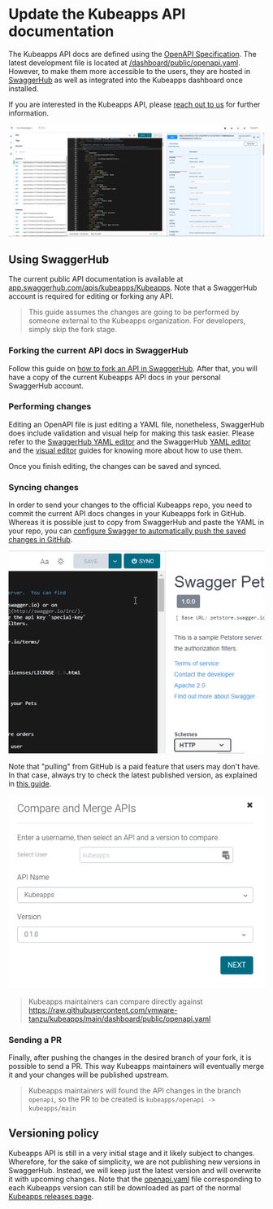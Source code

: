 # Update the Kubeapps API documentation

The Kubeapps API docs are defined using the [OpenAPI Specification](https://www.openapis.org). The latest development file is located at [/dashboard/public/openapi.yaml](https://github.com/vmware-tanzu/kubeapps/blob/main/dashboard/public/openapi.yaml).
However, to make them more accessible to the users, they are hosted in [SwaggerHub](https://swagger.io/tools/swaggerhub) as well as integrated into the Kubeapps dashboard once installed.

If you are interested in the Kubeapps API, please [reach out to us](https://kubernetes.slack.com/messages/kubeapps) for further information.

![image](../img/swaggerhub.png)

## Using SwaggerHub

The current public API documentation is available at [app.swaggerhub.com/apis/kubeapps/Kubeapps](https://app.swaggerhub.com/apis/kubeapps/Kubeapps). Note that a SwaggerHub account is required for editing or forking any API.

> This guide assumes the changes are going to be performed by someone external to the Kubeapps organization. For developers, simply skip the fork stage.

### Forking the current API docs in SwaggerHub

Follow this guide on [how to fork an API in SwaggerHub](https://support.smartbear.com/swaggerhub/docs/apis/forking-api.html). After that, you will have a copy of the current Kubeapps API docs in your personal SwaggerHub account.

### Performing changes

Editing an OpenAPI file is just editing a YAML file, nonetheless, SwaggerHub does include validation and visual help for making this task easier. Please refer to the
[SwaggerHub YAML editor](https://support.smartbear.com/swaggerhub/docs/ui/editor.html) and the SwaggerHub [YAML editor](https://support.smartbear.com/swaggerhub/docs/ui/editor.html) and the [visual editor](https://support.smartbear.com/swaggerhub/docs/ui/visual-editor.html) guides for knowing more about how to use them.

Once you finish editing, the changes can be saved and synced.

### Syncing changes

In order to send your changes to the official Kubeapps repo, you need to commit the current API docs changes in your Kubeapps fork in GitHub. Whereas it is possible just to copy from SwaggerHub and paste the YAML in your repo, you can [configure Swagger to automatically push the saved changes in GitHub](https://support.smartbear.com/swaggerhub/docs/integrations/github-sync.html).

![image](../img/swaggerhub-push-to-source-control.gif)

Note that "pulling" from GitHub is a paid feature that users may don't have. In that case, always try to check the latest published version, as explained in [this guide](https://support.smartbear.com/swaggerhub/docs/apis/compare-and-merge.html).

![image](../img/swaggerhub-merge-api.png)

> Kubeapps maintainers can compare directly against <https://raw.githubusercontent.com/vmware-tanzu/kubeapps/main/dashboard/public/openapi.yaml>

### Sending a PR

Finally, after pushing the changes in the desired branch of your fork, it is possible to send a PR. This way Kubeapps maintainers will eventually merge it and your changes will be published upstream.

> Kubeapps maintainers will found the API changes in the branch `openapi`, so the PR to be created is `kubeapps/openapi -> kubeapps/main`

## Versioning policy

Kubeapps API is still in a very initial stage and it likely subject to changes. Wherefore, for the sake of simplicity, we are not publishing new versions in SwaggerHub. Instead, we will keep just the latest version and will overwrite it with upcoming changes.
Note that the [openapi.yaml](https://github.com/vmware-tanzu/kubeapps/blob/main/dashboard/public/openapi.yaml) file corresponding to each Kubeapps version can still be downloaded as part of the normal [Kubeapps releases page](https://github.com/vmware-tanzu/kubeapps/releases).
